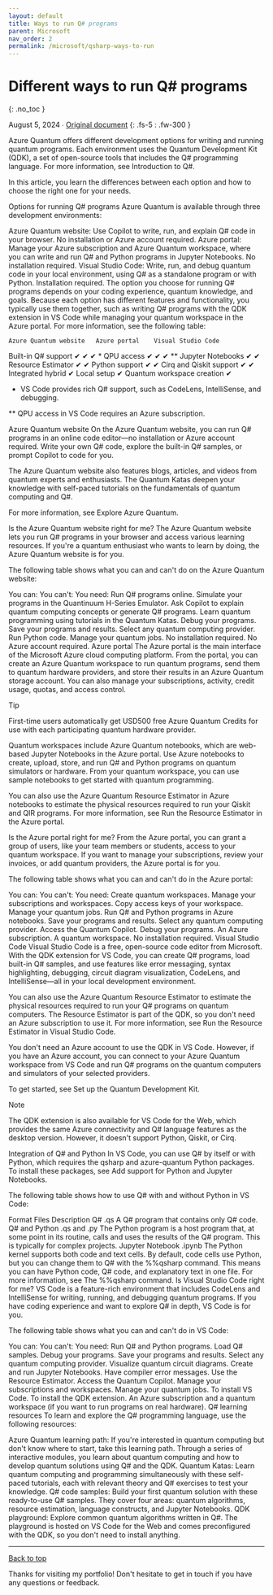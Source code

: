 ```yaml
---
layout: default
title: Ways to run Q# programs
parent: Microsoft
nav_order: 2
permalink: /microsoft/qsharp-ways-to-run
---
```


# Different ways to run Q# programs
{: .no_toc }

August 5, 2024 ∙ [Original document](https://learn.microsoft.com/en-us/azure/quantum/qsharp-ways-to-work)
{: .fs-5 : .fw-300 }

Azure Quantum offers different development options for writing and running quantum programs. Each environment uses the Quantum Development Kit (QDK), a set of open-source tools that includes the Q# programming language. For more information, see Introduction to Q#.

In this article, you learn the differences between each option and how to choose the right one for your needs.

Options for running Q# programs
Azure Quantum is available through three development environments:

Azure Quantum website: Use Copilot to write, run, and explain Q# code in your browser. No installation or Azure account required.
Azure portal: Manage your Azure subscription and Azure Quantum workspace, where you can write and run Q# and Python programs in Jupyter Notebooks. No installation required.
Visual Studio Code: Write, run, and debug quantum code in your local environment, using Q# as a standalone program or with Python. Installation required.
The option you choose for running Q# programs depends on your coding experience, quantum knowledge, and goals. Because each option has different features and functionality, you typically use them together, such as writing Q# programs with the QDK extension in VS Code while managing your quantum workspace in the Azure portal. For more information, see the following table:

 	Azure Quantum website	Azure portal	Visual Studio Code
Built-in Q# support	✔	✔	  ✔ *
QPU access	✔	✔	    ✔ **
Jupyter Notebooks	 	✔	✔
Resource Estimator	 	✔	✔
Python support	 	✔	✔
Cirq and Qiskit support	 	✔	✔
Integrated hybrid	 	 	✔
Local setup	 	 	✔
Quantum workspace creation	 	✔	 
* VS Code provides rich Q# support, such as CodeLens, IntelliSense, and debugging.

** QPU access in VS Code requires an Azure subscription.

Azure Quantum website
On the Azure Quantum website, you can run Q# programs in an online code editor—no installation or Azure account required. Write your own Q# code, explore the built-in Q# samples, or prompt Copilot to code for you.

The Azure Quantum website also features blogs, articles, and videos from quantum experts and enthusiasts. The Quantum Katas deepen your knowledge with self-paced tutorials on the fundamentals of quantum computing and Q#.

For more information, see Explore Azure Quantum.

Is the Azure Quantum website right for me?
The Azure Quantum website lets you run Q# programs in your browser and access various learning resources. If you're a quantum enthusiast who wants to learn by doing, the Azure Quantum website is for you.

The following table shows what you can and can't do on the Azure Quantum website:

You can:	You can't:	You need:
Run Q# programs online.
Simulate your programs in the Quantinuum H-Series Emulator.
Ask Copilot to explain quantum computing concepts or generate Q# programs.
Learn quantum programming using tutorials in the Quantum Katas.
Debug your programs.
Save your programs and results.
Select any quantum computing provider.
Run Python code.
Manage your quantum jobs.
No installation required.
No Azure account required.
Azure portal
The Azure portal is the main interface of the Microsoft Azure cloud computing platform. From the portal, you can create an Azure Quantum workspace to run quantum programs, send them to quantum hardware providers, and store their results in an Azure Quantum storage account. You can also manage your subscriptions, activity, credit usage, quotas, and access control.

 Tip

First-time users automatically get USD500 free Azure Quantum Credits for use with each participating quantum hardware provider.

Quantum workspaces include Azure Quantum notebooks, which are web-based Jupyter Notebooks in the Azure portal. Use Azure notebooks to create, upload, store, and run Q# and Python programs on quantum simulators or hardware. From your quantum workspace, you can use sample notebooks to get started with quantum programming.

You can also use the Azure Quantum Resource Estimator in Azure notebooks to estimate the physical resources required to run your Qiskit and QIR programs. For more information, see Run the Resource Estimator in the Azure portal.

Is the Azure portal right for me?
From the Azure portal, you can grant a group of users, like your team members or students, access to your quantum workspace. If you want to manage your subscriptions, review your invoices, or add quantum providers, the Azure portal is for you.

The following table shows what you can and can't do in the Azure portal:

You can:	You can't:	You need:
Create quantum workspaces.
Manage your subscriptions and workspaces.
Copy access keys of your workspace.
Manage your quantum jobs.
Run Q# and Python programs in Azure notebooks.
Save your programs and results.
Select any quantum computing provider.
Access the Quantum Copilot.
Debug your programs.
An Azure subscription.
A quantum workspace.
No installation required.
Visual Studio Code
Visual Studio Code is a free, open-source code editor from Microsoft. With the QDK extension for VS Code, you can create Q# programs, load built-in Q# samples, and use features like error messaging, syntax highlighting, debugging, circuit diagram visualization, CodeLens, and IntelliSense—all in your local development environment.

You can also use the Azure Quantum Resource Estimator to estimate the physical resources required to run your Q# programs on quantum computers. The Resource Estimator is part of the QDK, so you don't need an Azure subscription to use it. For more information, see Run the Resource Estimator in Visual Studio Code.

You don't need an Azure account to use the QDK in VS Code. However, if you have an Azure account, you can connect to your Azure Quantum workspace from VS Code and run Q# programs on the quantum computers and simulators of your selected providers.

To get started, see Set up the Quantum Development Kit.

 Note

The QDK extension is also available for VS Code for the Web, which provides the same Azure connectivity and Q# language features as the desktop version. However, it doesn't support Python, Qiskit, or Cirq.

Integration of Q# and Python
In VS Code, you can use Q# by itself or with Python, which requires the qsharp and azure-quantum Python packages. To install these packages, see Add support for Python and Jupyter Notebooks.

The following table shows how to use Q# with and without Python in VS Code:

Format	Files	Description
Q#	.qs	A Q# program that contains only Q# code.
Q# and Python	.qs and .py	The Python program is a host program that, at some point in its routine, calls and uses the results of the Q# program. This is typically for complex projects.
Jupyter Notebook	.ipynb	The Python kernel supports both code and text cells. By default, code cells use Python, but you can change them to Q# with the %%qsharp command. This means you can have Python code, Q# code, and explanatory text in one file. For more information, see The %%qsharp command.
Is Visual Studio Code right for me?
VS Code is a feature-rich environment that includes CodeLens and IntelliSense for writing, running, and debugging quantum programs. If you have coding experience and want to explore Q# in depth, VS Code is for you.

The following table shows what you can and can't do in VS Code:

You can:	You can't:	You need:
Run Q# and Python programs.
Load Q# samples.
Debug your programs.
Save your programs and results.
Select any quantum computing provider.
Visualize quantum circuit diagrams.
Create and run Jupyter Notebooks.
Have compiler error messages.
Use the Resource Estimator.
Access the Quantum Copilot.
Manage your subscriptions and workspaces.
Manage your quantum jobs.
To install VS Code.
To install the QDK extension.
An Azure subscription and a quantum workspace (if you want to run programs on real hardware).
Q# learning resources
To learn and explore the Q# programming language, use the following resources:

Azure Quantum learning path: If you're interested in quantum computing but don't know where to start, take this learning path. Through a series of interactive modules, you learn about quantum computing and how to develop quantum solutions using Q# and the QDK.
Quantum Katas: Learn quantum computing and programming simultaneously with these self-paced tutorials, each with relevant theory and Q# exercises to test your knowledge.
Q# code samples: Build your first quantum solution with these ready-to-use Q# samples. They cover four areas: quantum algorithms, resource estimation, language constructs, and Jupyter Notebooks.
QDK playground: Explore common quantum algorithms written in Q#. The playground is hosted on VS Code for the Web and comes preconfigured with the QDK, so you don't need to install anything.

---

[Back to top](#top)

Thanks for visiting my portfolio! Don't hesitate to get in touch if you have any questions or feedback.
